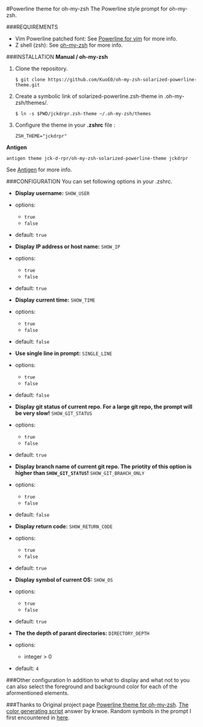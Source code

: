 #Powerline theme for oh-my-zsh
The Powerline style prompt for oh-my-zsh.


###REQUIREMENTS
- Vim Powerline patched font: See [Powerline for vim](https://github.com/Lokaltog/vim-powerline.git) for more info.
- Z shell (zsh): See [oh-my-zsh](https://github.com/robbyrussell/oh-my-zsh) for more info.

###INSTALLATION
**Manual / oh-my-zsh**

1. Clone the repository.

	```
	$ git clone https://github.com/KuoE0/oh-my-zsh-solarized-powerline-theme.git
	```

2. Create a symbolic link of solarized-powerline.zsh-theme in .oh-my-zsh/themes/.
	
	```
	$ ln -s $PWD/jckdrpr.zsh-theme ~/.oh-my-zsh/themes
	```

3. Configure the theme in your **.zshrc** file :

	```
	ZSH_THEME="jckdrpr"
	```

**Antigen**

```
antigen theme jck-d-rpr/oh-my-zsh-solarized-powerline-theme jckdrpr
```

See [Antigen](https://github.com/zsh-users/antigen) for more info.


###CONFIGURATION
You can set following options in your .zshrc.

- **Display username:** `SHOW_USER`
- options:
	- `true`
	- `false`
- default: `true`


- **Display IP address or host name:** `SHOW_IP`
- options:
	- `true`
	- `false`
- default: `true`

- **Display current time:** `SHOW_TIME`
- options:
	- `true`
	- `false`
- default: `false`

- **Use single line in prompt:** `SINGLE_LINE`
- options:
	- `true`
	- `false`
- default: `false`

- **Display git status of current repo. For a large git repo, the prompt will be very slow!** `SHOW_GIT_STATUS`
- options:
	- `true`
	- `false`
- default: `true`

- **Display branch name of current git repo. The priotity of this option is higher than `SHOW_GIT_STATUS`!** `SHOW_GIT_BRAHCH_ONLY`
- options:
	- `true`
	- `false`
- default: `false`

- **Display return code:** `SHOW_RETURN_CODE`
- options:
	- `true`
	- `false`
- default: `true`

- **Display symbol of current OS:** `SHOW_OS`
- options:
	- `true`
	- `false`
- default: `true`

- **The the depth of parant directories:** `DIRECTORY_DEPTH`
- options:
	- integer > 0
- default: `4`

###Other configuration
In addition to what to display and what not to you can also select the foreground and background color for each of the aformentioned elements.

###Thanks to
Original project page [Powerline theme for oh-my-zsh](https://github.com/KuoE0/oh-my-zsh-solarized-powerline-theme).
[The color generating script](http://unix.stackexchange.com/questions/124407/what-color-codes-can-i-use-in-my-ps1-prompt) answer by krwoe.
Random symbols in the prompt I first encountered in [here](https://github.com/narendraj9/dotfiles).
